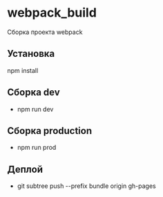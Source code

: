 # webpack_build
Сборка проекта webpack

## Установка
npm install

## Сборка dev
- npm run dev

## Сборка production
- npm run prod

## Деплой
- git subtree push --prefix bundle origin gh-pages

